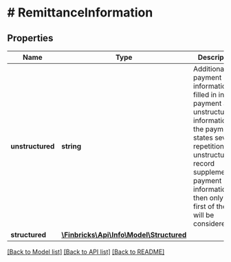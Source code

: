 # # RemittanceInformation

## Properties

Name | Type | Description | Notes
------------ | ------------- | ------------- | -------------
**unstructured** | **string** | Additional payment information filled in in the payment as unstructured information. If the payment states several repetitions of unstructured record supplementing payment information, then only the first of them will be considered. | [optional]
**structured** | [**\Finbricks\Api\Info\Model\Structured**](Structured.md) |  | [optional]

[[Back to Model list]](../../README.md#models) [[Back to API list]](../../README.md#endpoints) [[Back to README]](../../README.md)
